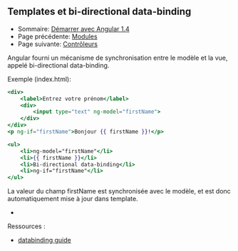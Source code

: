 ## Templates et bi-directional data-binding

* Sommaire: [Démarrer avec Angular 1.4](01.00.angular-bases.documentation-fr.md)
* Page précédente: [Modules](01.03.modules-fr.md)
* Page suivante: [Contrôleurs](01.05.controllers-fr.md)

Angular fourni un mécanisme de synchronisation entre le modèle et la vue, appelé bi-directional data-binding.

Exemple (index.html):

``` handlebars
<div>
    <label>Entrez votre prénom</label>
    <div>
        <input type="text" ng-model="firstName">
    </div>
</div>
<p ng-if="firstName">Bonjour {{ firstName }}!</p>

<ul>
    <li>ng-model="firstName"</li>
    <li>{{ firstName }}</li>
    <li>Bi-directional data-binding</li>
    <li>ng-if="firstName"</li>
</ul>
```

La valeur du champ firstName est synchronisée avec le modèle, et est donc automatiquement mise à jour dans template. 

*
Ressources : 
* [databinding guide](https://code.angularjs.org/1.4.7/docs/guide/databinding)
